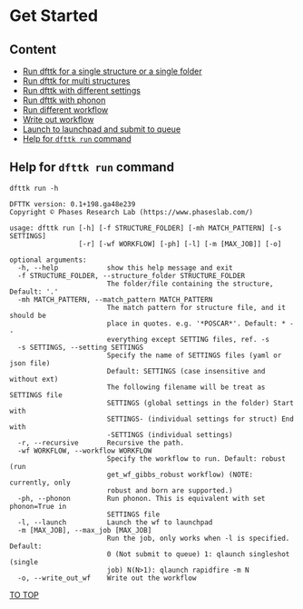 # Get Started

## Content

- [Run dfttk for a single structure or a single folder](./1-Single_Structure/README.md)
- [Run dfttk for multi structures](./2-Multi_Structures/README.md)
- [Run dfttk with different settings](./3-Run_With_Settings/README.md)
- [Run dfttk with phonon](./4-Run_With_Phonon/README.md)
- [Run different workflow](./5-Different_Workflow/README.md)
- [Write out workflow](./6-Wirte_Out_Workflow/README.md)
- [Launch to launchpad and submit to queue](./7-Launch_and_Submit/README.md)
- [Help for `dfttk run` command](#Help-for-dfttk-run-command)

## Help for `dfttk run` command

```shell
dfttk run -h
```

```shell
DFTTK version: 0.1+198.ga48e239
Copyright © Phases Research Lab (https://www.phaseslab.com/)

usage: dfttk run [-h] [-f STRUCTURE_FOLDER] [-mh MATCH_PATTERN] [-s SETTINGS]
                 [-r] [-wf WORKFLOW] [-ph] [-l] [-m [MAX_JOB]] [-o]

optional arguments:
  -h, --help            show this help message and exit
  -f STRUCTURE_FOLDER, --structure_folder STRUCTURE_FOLDER
                        The folder/file containing the structure, Default: '.'
  -mh MATCH_PATTERN, --match_pattern MATCH_PATTERN
                        The match pattern for structure file, and it should be
                        place in quotes. e.g. '*POSCAR*'. Default: * --
                        everything except SETTING files, ref. -s
  -s SETTINGS, --setting SETTINGS
                        Specify the name of SETTINGS files (yaml or json file)
                        Default: SETTINGS (case insensitive and without ext)
                        The following filename will be treat as SETTINGS file
                        SETTINGS (global settings in the folder) Start with
                        SETTINGS- (individual settings for struct) End with
                        -SETTINGS (individual settings)
  -r, --recursive       Recursive the path.
  -wf WORKFLOW, --workflow WORKFLOW
                        Specify the workflow to run. Default: robust (run
                        get_wf_gibbs_robust workflow) (NOTE: currently, only
                        robust and born are supported.)
  -ph, --phonon         Run phonon. This is equivalent with set phonon=True in
                        SETTINGS file
  -l, --launch          Launch the wf to launchpad
  -m [MAX_JOB], --max_job [MAX_JOB]
                        Run the job, only works when -l is specified. Default:
                        0 (Not submit to queue) 1: qlaunch singleshot (single
                        job) N(N>1): qlaunch rapidfire -m N
  -o, --write_out_wf    Write out the workflow
```

[TO TOP](#Content)